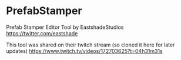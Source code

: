# PrefabStamper
Prefab Stamper Editor Tool by EastshadeStudios https://twitter.com/eastshade

This tool was shared on their twitch stream (so cloned it here for later updates)
https://www.twitch.tv/videos/172703625?t=04h31m31s
